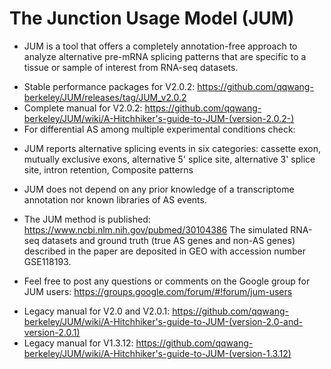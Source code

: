 # The Junction Usage Model (JUM)
- JUM is a tool that offers a completely annotation-free approach to analyze alternative pre-mRNA splicing patterns that are specific to a tissue or sample of interest from RNA-seq datasets.
* Stable performance packages for V2.0.2: <https://github.com/qqwang-berkeley/JUM/releases/tag/JUM_v2.0.2>
* Complete manual for V2.0.2: <https://github.com/qqwang-berkeley/JUM/wiki/A-Hitchhiker's-guide-to-JUM-(version-2.0.2-)>
* For differential AS among multiple experimental conditions check: 

- JUM reports alternative splicing events in six categories: cassette exon, mutually exclusive exons, alternative 5' splice site, alternative 3' splice site, intron retention, Composite patterns

- JUM does not depend on any prior knowledge of a transcriptome annotation nor known libraries of AS events.

- The JUM method is published: <https://www.ncbi.nlm.nih.gov/pubmed/30104386>
The simulated RNA-seq datasets and ground truth (true AS genes and non-AS genes) described in the paper are deposited in GEO with accession number GSE118193.
- Feel free to post any questions or comments on the Google group for JUM users: <https://groups.google.com/forum/#!forum/jum-users>

* Legacy manual for V2.0 and V2.0.1: <https://github.com/qqwang-berkeley/JUM/wiki/A-Hitchhiker's-guide-to-JUM-(version-2.0-and-version-2.0.1)>
* Legacy manual for V1.3.12: <https://github.com/qqwang-berkeley/JUM/wiki/A-Hitchhiker's-guide-to-JUM-(version-1.3.12)>
